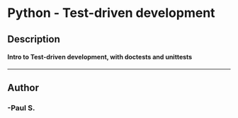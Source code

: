 # Python - Test-driven development
## Description 
#### Intro to Test-driven development, with doctests and unittests
 --- 
## Author 
### -Paul S.